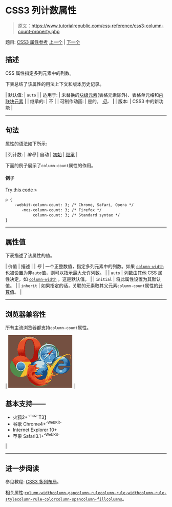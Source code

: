 # CSS3 列计数属性

> 原文：<https://www.tutorialrepublic.com/css-reference/css3-column-count-property.php>

题目: [CSS3 属性参考](css3-properties.php) [上一个](css-color-property.php) | [下一个](css3-column-fill-property.php)

## 描述

CSS 属性指定多列元素中的列数。

下表总结了该属性的用法上下文和版本历史记录。

| 默认值: | `auto` |
| 适用于: | 未替换的[块级元素](../css-tutorial/css-visual-formatting.php#block-level)(表格元素除外)、表格单元格和[内联块元素](../css-tutorial/css-visual-formatting.php#inline-block) |
| 继承的: | 不 |
| 可制作动画: | 是的。 [*见*](css-animatable-properties.php)*。* |
| 版本: | CSS3 中的新功能 |

* * *

## 句法

属性的语法如下所示:

| 列计数: | *编号* &#124; 自动 &#124; [初始](../definitions.php#initial) &#124; [继承](../definitions.php#inherit) |

下面的例子展示了`column-count`属性的作用。

#### 例子

[Try this code »](../codelab.php?topic=css3&file=column-count-property "Try this code using online Editor")

```
p {
    -webkit-column-count: 3; /* Chrome, Safari, Opera */
       -moz-column-count: 3; /* Firefox */
            column-count: 3; /* Standard syntax */
}
```

* * *

## 属性值

下表描述了该属性的值。

| 价值 | 描述 |
| *号* | 一个正整数值，指定多列元素中的列数。如果 [`column-width`](css3-column-width-property.php) 也被设置为非`auto`值，则可以指示最大允许列数。 |
| `auto` | 列数由其他 CSS 属性决定，如 [`column-width`](css3-column-width-property.php) 。这是默认值。 |
| `initial` | 将此属性设置为其默认值。 |
| `inherit` | 如果指定的话，关联的元素取其父元素`column-count`属性的[计算值](../definitions.php#computed-value)。 |

* * *

## 浏览器兼容性

所有主流浏览器都支持`column-count`属性。

| ![Browsers Icon](img/e9331123c77668c1832e541c2fca1002.png) | 

## 基本支持——

*   火狐2+<sup class="badge">-moz-</sup>T3】
*   谷歌 Chrome4+<sup class="badge">-WebKit-</sup>
*   Internet Explorer 10+
*   苹果 Safari3.1+<sup class="badge">-WebKit-</sup>

 |

* * *

## 进一步阅读

参见教程: [CSS3 多列布局](../css-tutorial/css3-multi-column-layouts.php)。

相关属性:[`column-width`](css3-column-width-property.php)[`column-gap`](css3-column-gap-property.php)[`column-rule`](css3-column-rule-property.php)[`column-rule-width`](css3-column-rule-width-property.php)[`column-rule-style`](css3-column-rule-style-property.php)[`column-rule-color`](css3-column-rule-color-property.php)[`column-span`](css3-column-span-property.php)[`column-fill`](css3-column-fill-property.php)[`columns`](css3-columns-property.php)。